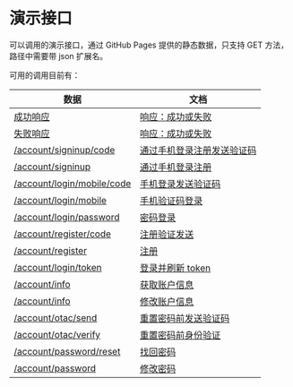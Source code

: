 # 演示接口

可以调用的演示接口，通过 GitHub Pages 提供的静态数据，只支持 GET 方法，路径中需要带 json 扩展名。

可用的调用目前有：

数据 | 文档
----|----
[成功响应](success.json)   | [响应：成功或失败](../Sample/Home#response_success)
[失败响应](failure.json)   | [响应：成功或失败](../Sample/Home#response_success)
[/account/signinup/code](account/signinup/code.json) | [通过手机登录注册发送验证码](../Sample/Account#SignInUpSend)
[/account/signinup](account/signinup.json) | [通过手机登录注册](../Sample/Account#SignInUp)
[/account/login/mobile/code](account/login/mobile/code.json) | [手机登录发送验证码](../Sample/Account#LoginMobileCode)
[/account/login/mobile](account/login/mobile.json) | [手机验证码登录](../Sample/Account#LoginMobile)
[/account/login/password](account/login/password.json) | [密码登录](../Sample/Account#LoginPassword)
[/account/register/code](account/register/code.json) | [注册验证发送](../Sample/Account#RegisterCode)
[/account/register](account/register.json) | [注册](../Sample/Account#Register)
[/account/login/token](account/login/token.json) | [登录并刷新 token](../Sample/Account#LoginToken)
[/account/info](account/info.json) | [获取账户信息](../Sample/Account#AccountInfo)
[/account/info](account/info.json) | [修改账户信息](../Sample/Account#AccountEdit)
[/account/otac/send](account/otac/send.json) | [重置密码前发送验证码](../Sample/Account#OTACSend)
[/account/otac/verify](account/otac/verify.json) | [重置密码前身份验证](../Sample/Account#OTACVerify)
[/account/password/reset](account/password/reset.json) | [找回密码](../Sample/Account#PasswordReset)
[/account/password](account/password.json) | [修改密码](../Sample/Account#PasswordChange)
